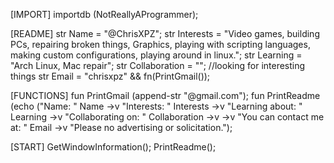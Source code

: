 [IMPORT]
importdb (NotReallyAProgrammer);

[README]
str Name = "@ChrisXPZ";
str Interests = "Video games, building PCs, repairing broken things, Graphics, playing with scripting languages, making custom configurations, playing around in linux.";
str Learning = "Arch Linux, Mac repair"; 
str Collaboration = ""; //looking for interesting things
str Email = "chrisxpz" && fn(PrintGmail());

[FUNCTIONS]
fun PrintGmail (append-str "@gmail.com");
fun PrintReadme (echo ("Name: " Name ->v "Interests: " Interests ->v  "Learning about: " Learning ->v "Collaborating on: " Collaboration ->v ->v "You can contact me at: " Email ->v "Please no advertising or solicitation.");

[START]
GetWindowInformation();
PrintReadme();

<!---
ChrisXPZ/ChrisXPZ is a ✨ special ✨ repository because its `README.md` (this file) appears on your GitHub profile.
You can click the Preview link to take a look at your changes.
--->
